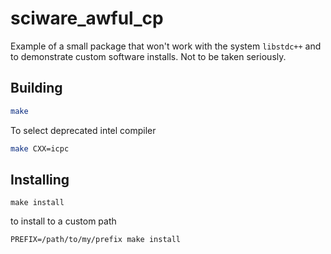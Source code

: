 # sciware_awful_cp
Example of a small package that won't work with the system `libstdc++` and to demonstrate
custom software installs. Not to be taken seriously.

## Building
```bash
make
```

To select deprecated intel compiler
```bash
make CXX=icpc
```

## Installing
```
make install
```

to install to a custom path
```
PREFIX=/path/to/my/prefix make install
```

